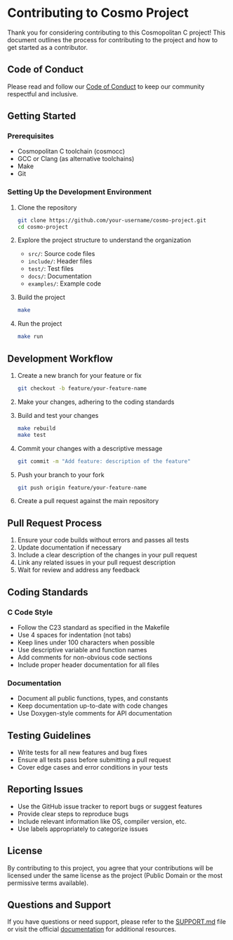 # Contributing to Cosmo Project

Thank you for considering contributing to this Cosmopolitan C project! This document outlines the process for contributing to the project and how to get started as a contributor.

## Code of Conduct

Please read and follow our [Code of Conduct](project/CODE_OF_CONDUCT.md) to keep our community respectful and inclusive.

## Getting Started

### Prerequisites

- Cosmopolitan C toolchain (cosmocc)
- GCC or Clang (as alternative toolchains)
- Make
- Git

### Setting Up the Development Environment

1. Clone the repository

   ```sh
   git clone https://github.com/your-username/cosmo-project.git
   cd cosmo-project
   ```

2. Explore the project structure to understand the organization
   - `src/`: Source code files
   - `include/`: Header files
   - `test/`: Test files
   - `docs/`: Documentation
   - `examples/`: Example code

3. Build the project

   ```sh
   make
   ```

4. Run the project

   ```sh
   make run
   ```

## Development Workflow

1. Create a new branch for your feature or fix

   ```sh
   git checkout -b feature/your-feature-name
   ```

2. Make your changes, adhering to the coding standards

3. Build and test your changes

   ```sh
   make rebuild
   make test
   ```

4. Commit your changes with a descriptive message

   ```sh
   git commit -m "Add feature: description of the feature"
   ```

5. Push your branch to your fork

   ```sh
   git push origin feature/your-feature-name
   ```

6. Create a pull request against the main repository

## Pull Request Process

1. Ensure your code builds without errors and passes all tests
2. Update documentation if necessary
3. Include a clear description of the changes in your pull request
4. Link any related issues in your pull request description
5. Wait for review and address any feedback

## Coding Standards

### C Code Style

- Follow the C23 standard as specified in the Makefile
- Use 4 spaces for indentation (not tabs)
- Keep lines under 100 characters when possible
- Use descriptive variable and function names
- Add comments for non-obvious code sections
- Include proper header documentation for all files

### Documentation

- Document all public functions, types, and constants
- Keep documentation up-to-date with code changes
- Use Doxygen-style comments for API documentation

## Testing Guidelines

- Write tests for all new features and bug fixes
- Ensure all tests pass before submitting a pull request
- Cover edge cases and error conditions in your tests

## Reporting Issues

- Use the GitHub issue tracker to report bugs or suggest features
- Provide clear steps to reproduce bugs
- Include relevant information like OS, compiler version, etc.
- Use labels appropriately to categorize issues

## License

By contributing to this project, you agree that your contributions will be licensed under the same license as the project (Public Domain or the most permissive terms available).

## Questions and Support

If you have questions or need support, please refer to the [SUPPORT.md](SUPPORT.md) file or visit the official [documentation](https://dun.dev/cosmo-project) for additional resources.
